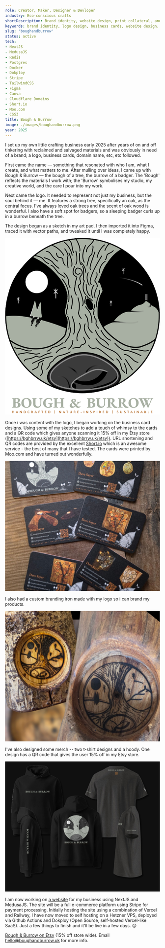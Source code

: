 ```yaml
---
role: Creator, Maker, Designer & Devloper
industry: Eco-conscious crafts
shortDescription: Brand identity, website design, print collateral, and product photography for a handmade eco-craft business I founded. This project showcases my ability to create a consistent, warm, and sustainable brand experience across digital and physical mediums.
keywords: brand identity, logo design, business cards, website design, product photography, eco-friendly crafts, handmade products, Figma, Canva, Short.io, Moo.com
slug: 'boughandburrow'
status: active
tech:
- NextJS
- MedusaJS
- Redis
- Postgres
- Docker
- Dokploy
- Stripe
- TailwindCSS
- Figma
- Canva
- Cloudflare Domains
- Short.io
- Moo.com
- CSS3
title: Bough & Burrow
image: ./images/boughandburrow.png
year: 2025
---
```


I set up my own little crafting business early 2025 after years of on and off tinkering with reclaimed and salvaged materials and was obviously in need of a brand; a logo, business cards, domain name, etc, etc followed.

First came the name — something that resonated with who I am, what I create, and what matters to me. After mulling over ideas, I came up with Bough & Burrow — the bough of a tree, the burrow of a badger. The 'Bough' reflects the materials I work with; the 'Burrow' symbolises my studio, my creative world, and the care I pour into my work.

Next came the logo. It needed to represent not just my business, but the soul behind it — me. It features a strong tree, specifically an oak, as the central focus. I've always loved oak trees and the scent of oak wood is wonderful. I also have a soft spot for badgers, so a sleeping badger curls up in a burrow beneath the tree.

The design began as a sketch in my art pad. I then imported it into Figma, traced it with vector paths, and tweaked it until I was completely happy.

![Bough and Burrow Logo](./images/bghbrrwlogo.png)

Once i was content with the logo, I began working on the business card designs. Using some of my sketches to add a touch of whimsy to the cards and a QR code which gives anyone scanning it 15% off in my Etsy store ([https://bghbrrw.uk/etsy](https://bghbrrw.uk/etsy)). URL shortening and QR codes are provided by the excellent [Short.io](https://short.io) which is an awesome service - the best of many that I have tested. The cards were printed by Moo.com and have turned out wonderfully.

![Business Cards](./images/bghbrrwbizcards.jpg)

I also had a custom branding iron made with my logo so i can brand my products.

![Branded!](./images/bghbrrw-branded.jpg)

I've also designed some merch -- two t-shirt designs and a hoody. One design has a QR code that gives the user 15% off in my Etsy store.

![Merchandise](./images/bghbrrw-merch.jpg)

I am now working on [a website](https://boughandburrow.uk) for my business using NextJS and MedusaJS. The site will be a full e-commerce platform using Stripe for payment processing. Initially hosting the site using a combination of Vercel and Railway, I have now moved to self hosting on a Hetzner VPS, deployed via Github Actions and Dokploy (Open Source, self-hosted Vercel-like SaaS). Just a few things to finish and it'll be live in a few days. 😊

[Bough & Burrow on Etsy](https://bghbrrw.uk/etsy) (15% off store wide). Email <a href="mailto:hello@boughandburrow.uk">hello@boughandburrow.uk</a> for more info.
